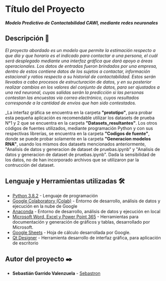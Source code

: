 # Título del Proyecto

**_Modelo Predictivo de Contactabilidad CAWI, mediante redes neuronales_**

## Descripción 🚀

_El proyecto abordado es un modelo que permite la estimación respecto a que día y que horario es el indicado para contactar a una persona, el cuál será desplegado mediante una interfaz gráfica que dará apoyo a áreas operacionales. Los datos de entradas fueron brindados por una empresa, dentro de estos contiene datos de los sujetos a contactar, información estacional y ratios respecto a su historial de contactabilidad. Estos serán llevados a cabo procesos de estructuración de datos, y en su posterior realizar cambios en los valores del conjunto de datos, para ser ajustados a una red neuronal, cuyas salidas serán la predicción si las personas contestan las encuestas vía correo electrónico, cuyos resultados corresponde a la cantidad de envíos que han sido contestados._

_La interfaz gráfica se encuentra en la carpeta **"prototipo"**, para probar esta pequeña aplicación es recomendable utilizar los datasets de prueba N°1 y 2 que se encuentra en la carpeta **"Datasets_resultantes"**. Los otros códigos de fuentes utilizados, mediante programación Python y con sus respectivas librerías, se encuentra en la carpeta **"Codigos de fuente"**, donde se puede probar solamente en la carpeta **"Generacion modelos RNA"**, usando los mismos dos datasets mencionados anteriormente, "Analisis de datos y generacion de dataset de pruebas.ipynb" y "Analisis de datos y generacion de dataset de pruebas.ipynb". Dada la sensibilidad de los datos, no de han incorporado archivos que se utilizaron par la contrucción del dataset.

## Lenguaje y Herramientas utilizadas 🛠️

* [Python 3.8.2](https://www.python.org/) - Lenguaje de programación
* [Google Colaboratory (Colab)](https://colab.research.google.com/) - Entorno de desarrollo, análisis de datos y ejecución en la nube de Google
* [Anaconda](https://www.anaconda.com/products/individual) - Entorno de desarrollo, análisis de datos y ejecución en local 
* [Microsoft Word, Excel y Power Point 365](https://www.office.com/) - Herramientas para documentación y generación de gráficos y tablas, desarrollado por Microsoft.
* [Google Sheets](https://www.google.com/intl/es-419_cl/sheets/about/) - Hoja de cálculo desarrollada por Google.
* [Qt Designer](https://build-system.fman.io/qt-designer-download) - Herramienta desarrollo de interfaz gráfica, para aplicación de escritorio


## Autor del proyecto ✒️

* **Sebastián Garrido Valenzuela** - [Sebastron](https://github.com/Sebastron)

